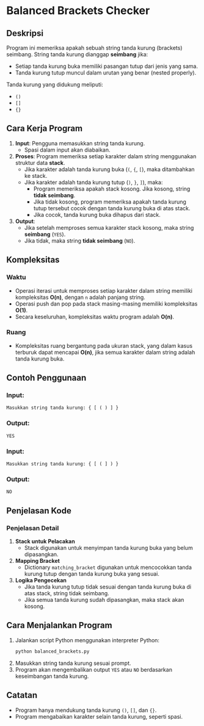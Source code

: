 # Balanced Brackets Checker

## Deskripsi

Program ini memeriksa apakah sebuah string tanda kurung (brackets) seimbang. String tanda kurung dianggap **seimbang** jika:

- Setiap tanda kurung buka memiliki pasangan tutup dari jenis yang sama.
- Tanda kurung tutup muncul dalam urutan yang benar (nested properly).

Tanda kurung yang didukung meliputi:

- `()`
- `[]`
- `{}`

## Cara Kerja Program

1. **Input**: Pengguna memasukkan string tanda kurung.
   - Spasi dalam input akan diabaikan.
2. **Proses**: Program memeriksa setiap karakter dalam string menggunakan struktur data **stack**.
   - Jika karakter adalah tanda kurung buka (`(`, `{`, `[`), maka ditambahkan ke stack.
   - Jika karakter adalah tanda kurung tutup (`)`, `}`, `]`), maka:
     - Program memeriksa apakah stack kosong. Jika kosong, string **tidak seimbang**.
     - Jika tidak kosong, program memeriksa apakah tanda kurung tutup tersebut cocok dengan tanda kurung buka di atas stack.
     - Jika cocok, tanda kurung buka dihapus dari stack.
3. **Output**:
   - Jika setelah memproses semua karakter stack kosong, maka string **seimbang** (`YES`).
   - Jika tidak, maka string **tidak seimbang** (`NO`).

## Kompleksitas

### Waktu

- Operasi iterasi untuk memproses setiap karakter dalam string memiliki kompleksitas **O(n)**, dengan `n` adalah panjang string.
- Operasi push dan pop pada stack masing-masing memiliki kompleksitas **O(1)**.
- Secara keseluruhan, kompleksitas waktu program adalah **O(n)**.

### Ruang

- Kompleksitas ruang bergantung pada ukuran stack, yang dalam kasus terburuk dapat mencapai **O(n)**, jika semua karakter dalam string adalah tanda kurung buka.

## Contoh Penggunaan

### Input:

```
Masukkan string tanda kurung: { [ ( ) ] }
```

### Output:

```
YES
```

### Input:

```
Masukkan string tanda kurung: { [ ( ] ) }
```

### Output:

```
NO
```

## Penjelasan Kode

### Penjelasan Detail

1. **Stack untuk Pelacakan**
   - Stack digunakan untuk menyimpan tanda kurung buka yang belum dipasangkan.
2. **Mapping Bracket**
   - Dictionary `matching_bracket` digunakan untuk mencocokkan tanda kurung tutup dengan tanda kurung buka yang sesuai.
3. **Logika Pengecekan**
   - Jika tanda kurung tutup tidak sesuai dengan tanda kurung buka di atas stack, string tidak seimbang.
   - Jika semua tanda kurung sudah dipasangkan, maka stack akan kosong.

## Cara Menjalankan Program

1. Jalankan script Python menggunakan interpreter Python:
   ```bash
   python balanced_brackets.py
   ```
2. Masukkan string tanda kurung sesuai prompt.
3. Program akan mengembalikan output `YES` atau `NO` berdasarkan keseimbangan tanda kurung.

## Catatan

- Program hanya mendukung tanda kurung `()`, `[]`, dan `{}`.
- Program mengabaikan karakter selain tanda kurung, seperti spasi.
